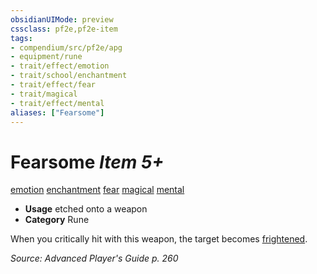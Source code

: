 ```yaml
---
obsidianUIMode: preview
cssclass: pf2e,pf2e-item
tags:
- compendium/src/pf2e/apg
- equipment/rune
- trait/effect/emotion
- trait/school/enchantment
- trait/effect/fear
- trait/magical
- trait/effect/mental
aliases: ["Fearsome"]
---
```

# Fearsome *Item 5+*  
[emotion](emotion.md)  [enchantment](enchantment.md)  [fear](rules/traits/fear.md)  [magical](magical.md)  [mental](mental.md)  

- **Usage** etched onto a weapon
- **Category** Rune

When you critically hit with this weapon, the target becomes [frightened](conditions.md#Frightened).

*Source: Advanced Player's Guide p. 260*